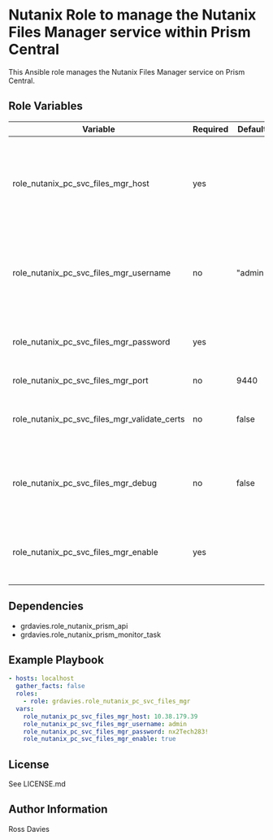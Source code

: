 # Nutanix Role to manage the Nutanix Files Manager service within Prism Central

This Ansible role manages the Nutanix Files Manager service on Prism Central.

## Role Variables

| Variable                                          | Required | Default | Choices                   | Comments                                                                                               |
|---------------------------------------------------|----------|---------|---------------------------|--------------------------------------------------------------------------------------------------------|
| role_nutanix_pc_svc_files_mgr_host                | yes      |         |                           | The IP address or FQDN for the Prism Central where you want to enable the service.                     |
| role_nutanix_pc_svc_files_mgr_username            | no       | "admin" |                           | A valid username with appropriate rights to access the Nutanix API.                                    |
| role_nutanix_pc_svc_files_mgr_password            | yes      |         |                           | A valid password for the supplied username.                                                            |
| role_nutanix_pc_svc_files_mgr_port                | no       | 9440    |                           | The Prism TCP port                                                                                     |
| role_nutanix_pc_svc_files_mgr_validate_certs      | no       | false   | true / false              | Whether to check if Prism UI certificates are valid.                                                   |
| role_nutanix_pc_svc_files_mgr_debug               | no       | false   | true / false              | Whether to output variable contents for debugging purposes.                                            |
| role_nutanix_pc_svc_files_mgr_enable              | yes      |         | true / false              | Set  to 'true' to enable Nutanix Files Manager.                                                        |

## Dependencies

- grdavies.role_nutanix_prism_api
- grdavies.role_nutanix_prism_monitor_task

## Example Playbook

```YAML
- hosts: localhost
  gather_facts: false
  roles:
    - role: grdavies.role_nutanix_pc_svc_files_mgr
  vars:
    role_nutanix_pc_svc_files_mgr_host: 10.38.179.39
    role_nutanix_pc_svc_files_mgr_username: admin
    role_nutanix_pc_svc_files_mgr_password: nx2Tech283!
    role_nutanix_pc_svc_files_mgr_enable: true
```

## License

See LICENSE.md

## Author Information

Ross Davies
